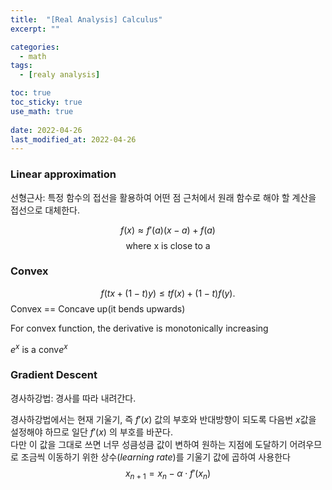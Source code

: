 ```yaml
---
title:  "[Real Analysis] Calculus"
excerpt: ""

categories:
  - math
tags:
  - [realy analysis]

toc: true
toc_sticky: true
use_math: true
 
date: 2022-04-26
last_modified_at: 2022-04-26
---
```


### Linear approximation

선형근사: 특정 함수의 접선을 활용하여 어떤 점 근처에서 원래 함수로 해야 할 계산을 접선으로 대체한다.

$$
    f(x) \approx f'(a)(x-a)+f(a)
$$
$$
\text{where x is close to a}
$$

### Convex

$$
f(tx + (1-t)y) \le tf(x) + (1-t)f(y).
$$
Convex == Concave up(it bends upwards)

For convex function, the derivative is monotonically increasing

$e^x$ is a conv$e^x$

### Gradient Descent

경사하강법: 경사를 따라 내려간다.

경사하강법에서는 현재 기울기, 즉 $f'(x)$ 값의 부호와 반대방향이 되도록 다음번 $x$값을 설정해야 하므로 일단 $f'(x)$
의 부호를 바꾼다.  
다만 이 값을 그대로 쓰면 너무 성큼성큼 값이 변하여 원하는 지점에 도달하기 어려우므로 조금씩 이동하기 위한 상수(*learning rate*)를 기울기 값에 곱하여 사용한다
$$
    x_{n+1} = x_{n} - \alpha\cdot f'(x_{n})
$$

